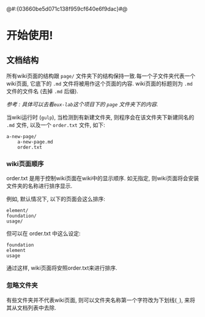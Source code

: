 @#:{03660be5d071c138f959cf640e6f9dac}#@

# 开始使用!

## 文档结构

所有wiki页面的结构跟 `page/` 文件夹下的结构保持一致.每一个子文件夹代表一个wiki页面,
它底下的 `.md` 文件将被用作这个页面的内容.
wiki页面的标题则为 `.md` 文件的文件名 (去掉 `.md` 后缀).

*参考 : 具体可以去看`eux-lab`这个项目下的 `page` 文件夹下的内容.*

当wiki运行时 (`gulp`), 当检测到有新建文件夹, 则程序会在该文件夹下新建同名的 `.md` 文件, 以及一个 `order.txt` 文件, 如下:

    a-new-page/
        a-new-page.md
        order.txt

### wiki页面顺序

order.txt 是用于控制wiki页面在wiki中的显示顺序. 如无指定, 则wiki页面将会安装文件夹的名称进行排序显示.

例如, 默认情况下, 以下的页面会这么排序:

    element/
    foundation/
    usage/

但可以在 order.txt 中这么设定:

    foundation
    element
    usage

通过这样, wiki页面将安照order.txt来进行排序.
 
### 忽略文件夹

有些文件夹并不代表wiki页面, 则可以文件夹名称第一个字符改为下划线(`_`), 来将其从文档列表中去除.


